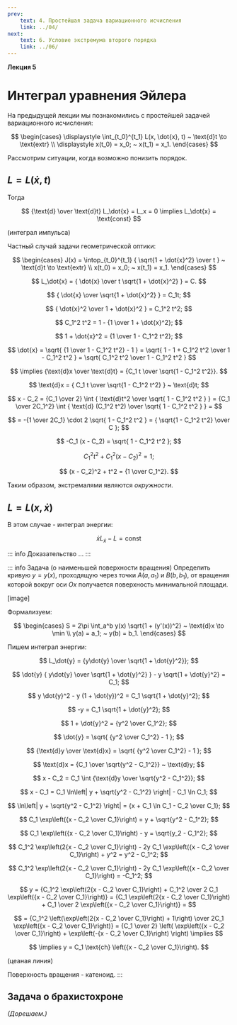 ```yaml
---
prev:
    text: 4. Простейшая задача вариационного исчисления
    link: ../04/
next:
    text: 6. Условие экстремума второго порядка
    link: ../06/
---
```


**Лекция 5**

# Интеграл уравнения Эйлера

На предыдущей лекции мы познакомились с простейшей задачей вариационного исчисления:

$$
\begin{cases}
\displaystyle \int_{t_0}^{t_1} L(x, \dot{x}, t) ~ \text{d}t \to \text{extr} \\
\displaystyle x(t_0) = x_0; ~ x(t_1) = x_1.
\end{cases}
$$

Рассмотрим ситуации, когда возможно понизить порядок.

## $L = L(\dot{x}, t)$

<!--В случае, когда интегрант $L$ зависит только от $\dot{x}$ и $t$-->

Тогда

$$
{\text{d} \over \text{d}t} L_\dot{x} = L_x = 0 \implies L_\dot{x} = \text{const}
$$

(интеграл импульса)

Частный случай задачи геометрической оптики:

$$
\begin{cases}
J(x) = \intop_{t_0}^{t_1} { \sqrt{1 + \dot{x}^2} \over t } ~ \text{d}t \to \text{extr} \\
x(t_0) = x_0; ~ x(t_1) = x_1.
\end{cases}
$$

$$
L_\dot{x} = { \dot{x} \over t \sqrt{1 + \dot{x}^2} } = C.
$$

$$
{ \dot{x} \over \sqrt{1 + \dot{x}^2} } = C_1t;
$$

$$
{ \dot{x}^2 \over 1 + \dot{x}^2 } = C_1^2 t^2;
$$

$$
C_1^2 t^2 = 1 - {1 \over 1 + \dot{x}^2};
$$

$$
1 + \dot{x}^2 = {1 \over 1 - C_1^2 t^2};
$$

$$
\dot{x} = \sqrt{ {1 \over 1 - C_1^2 t^2} - 1 } = 
\sqrt{ 1 - 1 + C_1^2 t^2 \over 1 - C_1^2 t^2 } =
\sqrt{ C_1^2 t^2 \over 1 - C_1^2 t^2 }
$$

$$
\implies {\text{d}x \over \text{d}t} = {C_1 t \over \sqrt{1 - C_1^2 t^2}}.
$$

$$
\text{d}x = { C_1 t \over \sqrt{1 - C_1^2 t^2} } ~ \text{d}t;
$$

$$
x - C_2 = {C_1 \over 2} \int { \text{d}t^2 \over \sqrt{ 1 - C_1^2 t^2 } } =
{C_1 \over 2C_1^2} \int { \text{d} (C_1^2 t^2) \over \sqrt{ 1 - C_1^2 t^2 } } =
$$

$$
= -{1 \over 2C_1} \cdot 2 \sqrt{ 1 - C_1^2 t^2 } = { \sqrt{1 - C_1^2 t^2} \over C };
$$

$$
-C_1 (x - C_2) = \sqrt{ 1 - C_1^2 t^2 };
$$

$$
C_1^2 t^2 + C_1^2 (x - C_2)^2 = 1;
$$

$$
(x - C_2)^2 + t^2 = {1 \over C_1^2}.
$$

Таким образом, экстремалями являются *окружности*.

## $L = L(x, \dot{x})$

В этом случае - интеграл энергии:

$$
\dot{x} L_\dot{x} - L = \text{const}
$$

::: info Доказательство
...
:::

::: info Задача (о наименьшей поверхности вращения)
Определить кривую $y = y(x)$, проходящую через точки $A(a, a_1)$ и $B(b, b_1)$, от вращения которой вокруг оси $Ox$ получается поверхность минимальной площади.

[image]

Формализуем:

$$
\begin{cases}
S = 2\pi \int_a^b y(x) \sqrt{1 + (y'(x))^2} ~ \text{d}x \to \min \\
y(a) = a_1; ~ y(b) = b_1.
\end{cases}
$$

Пишем интеграл энергии:

$$
L_\dot{y} = {y\dot{y} \over \sqrt{1 + \dot{y}^2}};
$$

$$
\dot{y} { y\dot{y} \over \sqrt{1 + \dot{y}^2} } - y \sqrt{1 + \dot{y}^2} = C_1;
$$

$$
y \dot{y}^2 - y (1 + \dot{y})^2 = C_1 \sqrt{1 + \dot{y}^2};
$$

$$
-y = C_1 \sqrt{1 + \dot{y}^2};
$$

$$
1 + \dot{y}^2 = {y^2 \over C_1^2};
$$

$$
\dot{y} = \sqrt{ {y^2 \over C_1^2} - 1 };
$$

$$
{\text{d}y \over \text{d}x} = \sqrt{ {y^2 \over C_1^2} - 1 };
$$

$$
\text{d}x = {C_1 \over \sqrt{y^2 - C_1^2}} ~ \text{d}y;
$$

$$
x - C_2 = C_1 \int {\text{d}y \over \sqrt{y^2 - C_1^2}};
$$

$$
x - C_1 = C_1 \ln\left| y + \sqrt{y^2 - C_1^2} \right| - C_1 \ln C_1;
$$

$$
\ln\left| y + \sqrt{y^2 - C_1^2} \right| = {x + C_1 \ln C_1 - C_2 \over C_1};
$$

$$
C_1 \exp\left({x - C_2 \over C_1}\right) = y + \sqrt{y^2 - C_1^2};
$$

$$
C_1 \exp\left({x - C_2 \over C_1}\right) - y = \sqrt{y_2 - C_1^2};
$$

$$
C_1^2 \exp\left(2{x - C_2 \over C_1}\right) - 2y C_1 \exp\left({x - C_2 \over C_1}\right) + y^2 = y^2 - C_1^2;
$$

$$
C_1^2 \exp\left(2{x - C_2 \over C_1}\right) - 2y C_1 \exp\left({x - C_2 \over C_1}\right) = -C_1^2;
$$

$$
y = {C_1^2 \exp\left(2{x - C_2 \over C_1}\right) + C_1^2 \over 2 C_1 \exp\left({x - C_2 \over C_1}\right)} =
{C_1 \exp\left(2{x - C_2 \over C_1}\right) + C_1 \over 2 \exp\left({x - C_2 \over C_1}\right)} =
$$

$$
= {C_1^2 \left(\exp\left(2{x - C_2 \over C_1}\right) + 1\right) \over 2C_1 \exp\left({x - C_2 \over C_1}\right)} =
{C_1 \over 2} \left( \exp\left({x - C_2 \over C_1}\right) + \exp\left(-{x - C_2 \over C_1}\right) \right) \implies
$$

$$
\implies y = C_1 \text{ch} \left({x - C_2 \over C_1}\right).
$$

(цеаная линия)

Поверхность вращения - катеноид.
:::

## Задача о брахистохроне

*(Дорешаем.)*

